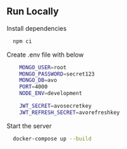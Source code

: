 ## Run Locally

Install dependencies

```bash
  npm ci
```

Create .env file with below

```bash
    MONGO_USER=root
    MONGO_PASSWORD=secret123
    MONGO_DB=avo
    PORT=4000
    NODE_ENV=development

    JWT_SECRET=avosecretkey
    JWT_REFRESH_SECRET=avorefreshkey
```

Start the server

```bash
  docker-compose up --build
```
